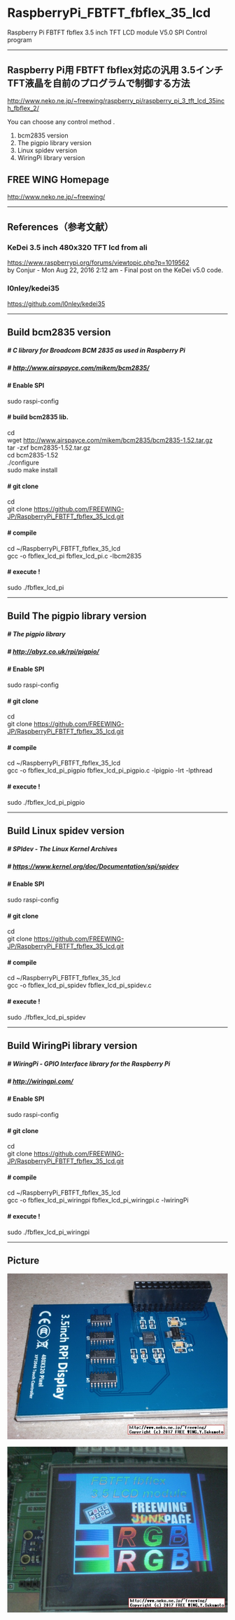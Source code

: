 # RaspberryPi_FBTFT_fbflex_35_lcd
Raspberry Pi FBTFT fbflex 3.5 inch TFT LCD module V5.0 SPI Control program

---
## Raspberry Pi用 FBTFT fbflex対応の汎用 3.5インチ TFT液晶を自前のプログラムで制御する方法
http://www.neko.ne.jp/~freewing/raspberry_pi/raspberry_pi_3_tft_lcd_35inch_fbflex_2/

You can choose any control method .  
1. bcm2835 version  
2. The pigpio library version  
3. Linux spidev version  
4. WiringPi library version  

## FREE WING Homepage
http://www.neko.ne.jp/~freewing/

---
## References（参考文献）
### KeDei 3.5 inch 480x320 TFT lcd from ali
https://www.raspberrypi.org/forums/viewtopic.php?p=1019562  
 by Conjur - Mon Aug 22, 2016 2:12 am - Final post on the KeDei v5.0 code.

### l0nley/kedei35
https://github.com/l0nley/kedei35

---
## Build bcm2835 version
##### # C library for Broadcom BCM 2835 as used in Raspberry Pi
##### # http://www.airspayce.com/mikem/bcm2835/

#### # Enable SPI
sudo raspi-config

#### # build bcm2835 lib.
cd  
wget http://www.airspayce.com/mikem/bcm2835/bcm2835-1.52.tar.gz  
tar -zxf bcm2835-1.52.tar.gz  
cd bcm2835-1.52  
./configure  
sudo make install

#### # git clone
cd  
git clone https://github.com/FREEWING-JP/RaspberryPi_FBTFT_fbflex_35_lcd.git

#### # compile
cd ~/RaspberryPi_FBTFT_fbflex_35_lcd  
gcc -o fbflex_lcd_pi fbflex_lcd_pi.c -lbcm2835  

#### # execute !
sudo ./fbflex_lcd_pi


---
## Build The pigpio library version
##### # The pigpio library
##### # http://abyz.co.uk/rpi/pigpio/

#### # Enable SPI
sudo raspi-config

#### # git clone
cd  
git clone https://github.com/FREEWING-JP/RaspberryPi_FBTFT_fbflex_35_lcd.git

#### # compile
cd ~/RaspberryPi_FBTFT_fbflex_35_lcd  
gcc -o fbflex_lcd_pi_pigpio fbflex_lcd_pi_pigpio.c -lpigpio -lrt -lpthread  

#### # execute !
sudo ./fbflex_lcd_pi_pigpio


---
## Build Linux spidev version
##### # SPIdev - The Linux Kernel Archives
##### # https://www.kernel.org/doc/Documentation/spi/spidev

#### # Enable SPI
sudo raspi-config

#### # git clone
cd  
git clone https://github.com/FREEWING-JP/RaspberryPi_FBTFT_fbflex_35_lcd.git

#### # compile
cd ~/RaspberryPi_FBTFT_fbflex_35_lcd  
gcc -o fbflex_lcd_pi_spidev fbflex_lcd_pi_spidev.c

#### # execute !
sudo ./fbflex_lcd_pi_spidev


---
## Build WiringPi library version
##### # WiringPi - GPIO Interface library for the Raspberry Pi
##### # http://wiringpi.com/

#### # Enable SPI
sudo raspi-config

#### # git clone
cd  
git clone https://github.com/FREEWING-JP/RaspberryPi_FBTFT_fbflex_35_lcd.git

#### # compile
cd ~/RaspberryPi_FBTFT_fbflex_35_lcd  
gcc -o fbflex_lcd_pi_wiringpi fbflex_lcd_pi_wiringpi.c -lwiringPi

#### # execute !
sudo ./fbflex_lcd_pi_wiringpi


---
## Picture

![Raspberry Pi FBTFT fbflex 3.5 inch LCD module Control program](/fbtft_fbflex_35_lcd_1.jpg)

![Raspberry Pi FBTFT fbflex 3.5 inch LCD module](/fbtft_fbflex_35_lcd_2.jpg)

